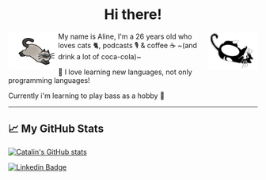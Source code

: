 <h1 align="center">Hi there!</h1>

<img src="https://raw.githubusercontent.com/alineescobar/alineescobar/main/caos.png" width="20%" alt="Desenho de um gato pelo siames" align="left"/>
<img src="https://raw.githubusercontent.com/alineescobar/alineescobar/main/peralta.png" width="20%" alt="Desenho de um gato pelo frajola" align="right"/>

My name is Aline, I'm a 26 years old who loves cats 🐈, podcasts 🎙️ & coffee ☕ ~(and drink a lot of coca-cola)~

📖 I love learning new languages, not only programming languages!

Currently i'm learning to play bass as a hobby 🎸

---

## &#x1f4c8; My GitHub Stats

[![Catalin's GitHub stats](https://github-readme-stats.vercel.app/api?username=alineescobar&theme=dark)](https://github.com/alineescobar/github-readme-stats)


[![Linkedin Badge](https://img.shields.io/badge/-Linkedin-blue?style=flat-square&logo=Linkedin&logoColor=white&link=https://www.linkedin.com/in/aline-osana-escobar-77425b184/)](https://www.linkedin.com/in/aline-osana-escobar-77425b184/)


<!--
**alineescobar/alineescobar** is a ✨ _special_ ✨ repository because its `README.md` (this file) appears on your GitHub profile.

Here are some ideas to get you started:

- 🔭 I’m currently working on ...
- 🌱 I’m currently learning ...
- 👯 I’m looking to collaborate on ...
- 🤔 I’m looking for help with ...
- 💬 Ask me about ...
- 📫 How to reach me: ...
- 😄 Pronouns: ...
- ⚡ Fun fact: ...
-->
